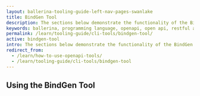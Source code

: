 ```yaml
---
layout: ballerina-tooling-guide-left-nav-pages-swanlake
title: BindGen Tool
description: The sections below demonstrate the functionality of the BindGen Tool.
keywords: ballerina, programming language, openapi, open api, restful api
permalink: /learn/tooling-guide/cli-tools/bindgen-tool/
active: bindgen-tool
intro: The sections below demonstrate the functionality of the BindGen Tool.
redirect_from:
  - /learn/how-to-use-openapi-tools/
  - /learn/tooling-guide/cli-tools/bindgen-tool
---
```


## Using the BindGen Tool

